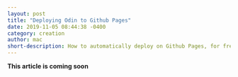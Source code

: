 ```yaml
---
layout: post
title: "Deploying Odin to Github Pages"
date: 2019-11-05 08:44:38 -0400
category: creation
author: mac
short-description: How to automatically deploy on Github Pages, for free!
---
```


**This article is coming soon**


